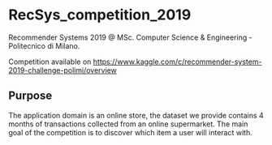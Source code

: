 # RecSys_competition_2019

Recommender Systems 2019 @ MSc. Computer Science &amp; Engineering - Politecnico di Milano.

Competition available on https://www.kaggle.com/c/recommender-system-2019-challenge-polimi/overview

## Purpose

The application domain is an online store, the dataset we provide contains 4 months of transactions collected from an online supermarket. The main goal of the competition is to discover which item a user will interact with.

